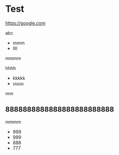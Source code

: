 # Test

https://google.com

abc

* mmm
* llll

mmmm

hhhh

* kkkkk
* uuuu

nnn
## 8888888888888888888888888
mmmm

* 999
* 999
* 888
* 777

